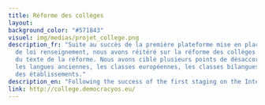 ```yaml
---
title: Réforme des collèges
layout: 
background_color: "#571843"
visuel: img/medias/projet_college.png
description_fr: "Suite au succès de la première plateforme mise en place sur le projet
  de loi renseignement, nous avons réitéré sur la réforme des collèges avec une simplification
  du texte de la réforme. Nous avons ciblé plusieurs points de désaccord : les EPI,
  les langues anciennes, les classes européennes, les classes bilangues et l'autonomie
  des établissements."
description_en: "Following the success of the first staging on the Intelligence law project, we reiterated on the reform of colleges with a simplification from the text of the reform. We have identified several areas of disagreement: EPIs, ancient languages, European classes, bilingual classes and schools' autonomy"
link: http://college.democracyos.eu/
---
```


